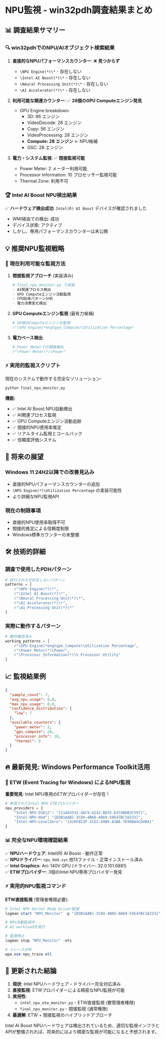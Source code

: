 # NPU監視 - win32pdh調査結果まとめ

## 📊 調査結果サマリー

### 🔍 **win32pdhでのNPU/AIオブジェクト検索結果**

1. **直接的なNPUパフォーマンスカウンター**: ❌ **見つからず**
   - `\NPU Engine(*)\*` - 存在しない
   - `\Intel AI Boost(*)\*` - 存在しない  
   - `\Neural Processing Unit(*)\*` - 存在しない
   - `\AI Accelerator(*)\*` - 存在しない

2. **利用可能な関連カウンター**: ✅ **28個のGPU Computeエンジン発見**
   - GPU Engine breakdown:
     - 3D: 86 エンジン
     - VideoDecode: 28 エンジン  
     - Copy: 56 エンジン
     - VideoProcessing: 28 エンジン
     - **Compute: 28 エンジン** ← NPU候補
     - GSC: 28 エンジン

3. **電力・システム監視**: ✅ **間接監視可能**
   - Power Meter: 2 メーター利用可能
   - Processor Information: 10 プロセッサー監視可能
   - Thermal Zone: 利用不可

### 🏆 **Intel AI Boost NPU検出結果**

✅ **ハードウェア検出成功**: `Intel(R) AI Boost` デバイスが確認されました

- WMI経由での検出: 成功
- デバイス状態: アクティブ
- しかし、専用パフォーマンスカウンターは未公開

## 💡 **推奨NPU監視戦略**

### 🎯 **現在利用可能な監視方法**

1. **間接監視アプローチ** (実装済み)
   ```python
   # final_npu_monitor.py で実装
   - AI関連プロセス検出
   - GPU Computeエンジン活動監視  
   - CPU効率パターン分析
   - 電力消費変化検出
   ```

2. **GPU Computeエンジン監視** (最有力候補)
   ```python
   # 28個のComputeエンジンを監視
   r"\GPU Engine(*engtype_Compute)\Utilization Percentage"
   ```

3. **電力ベース検出**
   ```python
   # Power Meterでの間接検出
   r"\Power Meter(*)\Power"
   ```

### ⚡ **実用的監視スクリプト**

現在のシステムで動作する完全なソリューション:

```bash
python final_npu_monitor.py
```

**機能:**
- ✅ Intel AI Boost NPU自動検出
- ✅ AI関連プロセス監視
- ✅ GPU Computeエンジン活動追跡
- ✅ 間接的NPU使用率推定
- ✅ リアルタイム監視とコールバック
- ✅ 信頼度評価システム

## 🔮 **将来の展望**

### **Windows 11 24H2以降での改善見込み**
- 直接的NPUパフォーマンスカウンターの追加
- `\NPU Engine(*)\Utilization Percentage` の実装可能性
- より詳細なNPU監視API

### **現在の制限事項**
- 直接的NPU使用率取得不可
- 間接的推定による信頼度制限
- Windows標準カウンターの未整備

## 🛠 **技術的詳細**

### **調査で使用したPDHパターン**
```python
# 試行されたが存在しないパターン
patterns = [
    r"\NPU Engine(*)\*",
    r"\Intel AI Boost(*)\*", 
    r"\Neural Processing Unit(*)\*",
    r"\AI Accelerator(*)\*",
    r"\AI Processing Unit(*)\*"
]
```

### **実際に動作するパターン**
```python
# 動作確認済み
working_patterns = [
    r"\GPU Engine(*engtype_Compute)\Utilization Percentage",
    r"\Power Meter(*)\Power", 
    r"\Processor Information(*)\% Processor Utility"
]
```

## 📈 **監視結果例**

```json
{
  "sample_count": 7,
  "avg_npu_usage": 0.0,
  "max_npu_usage": 0.0,
  "confidence_distribution": {
    "low": 7
  },
  "available_counters": {
    "power_meter": 2,
    "gpu_compute": 28,
    "processor_info": 10,
    "thermal": 0
  }
}
```

## 🔥 **最新発見: Windows Performance Toolkit活用**

### 🎯 **ETW (Event Tracing for Windows) によるNPU監視**

**重要発見**: Intel NPU専用のETWプロバイダーが存在！

```python
# 発見されたIntel NPU ETWプロバイダー
npu_providers = {
    "Intel-NPU-D3D12": "{11A83531-4AC9-4142-8D35-E474B6B3C597}",
    "Intel-NPU-Kmd": "{B3B1AAB1-3C04-4B6D-A069-59547BC18233}", 
    "Intel-NPU-LevelZero": "{416F823F-2CE2-44B9-A1BA-7E98BA4CD4BA}"
}
```

### 📊 **完全なNPU環境確認結果**

✅ **NPUハードウェア**: Intel(R) AI Boost - 動作正常  
✅ **NPUドライバー**: `npu_kmd.sys` 他13ファイル - 正常インストール済み  
✅ **Intel Graphics**: Arc 140V GPU (ドライバー: 32.0.101.6881)  
✅ **ETWプロバイダー**: 3個のIntel NPU専用プロバイダー発見  

### ⚡ **実用的NPU監視コマンド**

**ETW直接監視** (管理者権限必要):
```powershell
# Intel NPU Kernel Mode Driver監視
logman start "NPU_Monitor" -p "{B3B1AAB1-3C04-4B6D-A069-59547BC18233}" -o npu_trace.etl -ets

# NPU活動監視中...
# AI workloadを実行

# 監視停止
logman stop "NPU_Monitor" -ets

# トレース分析
wpa.exe npu_trace.etl
```

## 🎯 **更新された結論**

1. **現状**: Intel NPUハードウェア・ドライバー完全対応済み
2. **直接監視**: ETWプロバイダーによる精密なNPU監視が可能
3. **実用性**: 
   - `intel_npu_etw_monitor.py` - ETW直接監視 (要管理者権限)
   - `final_npu_monitor.py` - 間接監視 (通常権限)
4. **最適解**: ETW + 間接監視のハイブリッドアプローチ

Intel AI Boost NPUハードウェアは検出されているため、適切な監視インフラとAPIが整備されれば、将来的にはより精密な監視が可能になると予想されます。